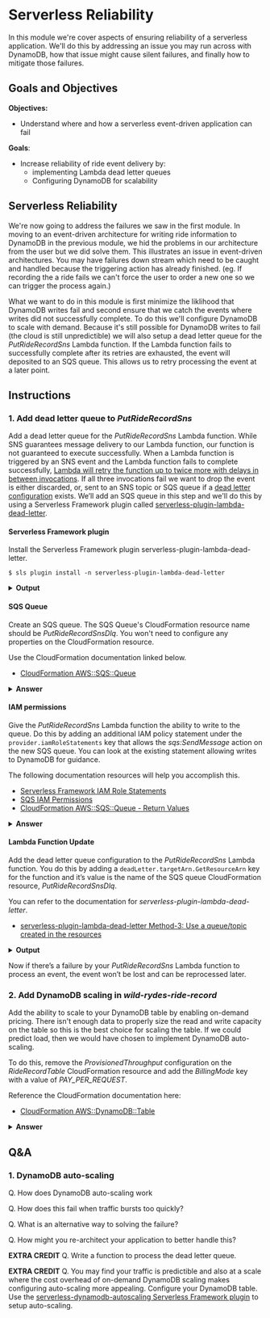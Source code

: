 # Serverless Reliability

In this module we're cover aspects of ensuring reliability of a serverless application. We'll do this by addressing an issue you may run across with DynamoDB, how that issue might cause silent failures, and finally how to mitigate those failures.

## Goals and Objectives

__Objectives:__

* Understand where and how a serverless event-driven application can fail

**Goals**:

* Increase reliability of ride event delivery by:
  * implementing Lambda dead letter queues
  * Configuring DynamoDB for scalability

## Serverless Reliability
<!-- FIXME: Add diagram of current arch and future arch -->

We're now going to address the failures we saw in the first module.  In moving to an event-driven architecture for writing ride information to DynamoDB in the previous module, we hid the problems in our architecture from the user but we did solve them. This illustrates an issue in event-driven architectures. You may have failures down stream which need to be caught and handled because the triggering action has already finished. (eg. If recording the a ride fails we can't force the user to order a new one so we can trigger the process again.)

What we want to do in this module is first minimize the liklihood that DynamoDB writes fail and second ensure that we catch the events where writes did not successfully complete. To do this we'll configure DynamoDB to scale with demand. Because it's still possible for DynamoDB writes to fail (the cloud is still unpredictible) we will also setup a dead letter queue for the *PutRideRecordSns* Lambda function. If the Lambda function fails to successfully complete after its retries are exhausted, the event will deposited to an SQS queue. This allows us to retry processing the event at a later point.

## Instructions
<!--
    The instructions are written for brevity and clarity but result in an outage.
-->
### 1. Add dead letter queue to _PutRideRecordSns_
Add a dead letter queue for the _PutRideRecordSns_ Lambda function. While SNS guarantees message delivery to our Lambda function, our function is not guaranteed to execute successfully. When a Lambda function is triggered by an SNS event and the Lambda function fails to complete successfully, [Lambda will retry the function up to twice more with delays in between invocations](https://docs.aws.amazon.com/lambda/latest/dg/retries-on-errors.html). If all three invocations fail we want to drop the event is either discarded, or, sent to an SNS topic or SQS queue if a [dead letter configuration](https://docs.aws.amazon.com/AWSCloudFormation/latest/UserGuide/aws-properties-lambda-function-deadletterconfig.html) exists. We’ll add an SQS queue in this step and we'll do this by using a Serverless Framework plugin called [serverless-plugin-lambda-dead-letter](https://github.com/gmetzker/serverless-plugin-lambda-dead-letter).


#### Serverless Framework plugin
Install the Serverless Framework plugin serverless-plugin-lambda-dead-letter.
```
$ sls plugin install -n serverless-plugin-lambda-dead-letter
```
<details>
<summary><strong>Output</strong></summary>
<p>

```
Serverless: Installing plugin "serverless-plugin-lambda-dead-letter@latest" (this might take a few seconds...)
Serverless: Successfully installed "serverless-plugin-lambda-dead-letter@latest"
```
</p>
</details>

#### SQS Queue
Create an SQS queue. The SQS Queue's CloudFormation resource name should be *PutRideRecordSnsDlq*. You won't need to configure any properties on the CloudFormation resource.

Use the CloudFormation documentation linked below.
* [CloudFormation AWS::SQS::Queue](https://docs.aws.amazon.com/AWSCloudFormation/latest/UserGuide/aws-properties-sqs-queues.html)

<details>
<summary><strong>Answer</strong></summary>
<p>

```diff
--- a/serverless.yml
+++ b/serverless.yml
@@ -93,6 +103,9 @@ resources:
               - ".amazonaws.com/${self:custom.stage}"
               - "${self:custom.sevrice_url_path_base}"

+    PutRideRecordSnsDlq:
+      Type: AWS::SQS::Queue
+
   Outputs:
     RideRecordUrl:
       Description: "URL of service"
```
</p>
</details>

#### IAM permissions
Give the *PutRideRecordSns* Lambda function the ability to write to the queue.  Do this by adding an additional IAM policy statement under the `provider.iamRoleStatements` key that allows the *sqs:SendMessage* action on the new SQS queue. You can look at the existing statement allowing writes to DynamoDB for guidance.

The following documentation resources will help you accomplish this.

* [Serverless Framework IAM Role Statements](https://serverless.com/framework/docs/providers/aws/guide/iam/)
* [SQS IAM Permissions](https://docs.aws.amazon.com/IAM/latest/UserGuide/list_amazonsqs.html)
* [CloudFormation AWS::SQS::Queue - Return Values](https://docs.aws.amazon.com/AWSCloudFormation/latest/UserGuide/aws-properties-sqs-queues.html#aws-properties-sqs-queues-ref)

<details>
<summary><strong>Answer</strong></summary>
<p>

```diff
--- a/serverless.yml
+++ b/serverless.yml
@@ -39,6 +39,13 @@ provider:
         Fn::GetAtt:
           - RideRecordTable
           - Arn
+    - Effect: Allow
+      Action:
+        - sqs:SendMessage
+      Resource:
+        Fn::GetAtt:
+          - PutRideRecordSnsDlq
+          - Arn

 functions:
   PutRideRecordHttp:
```
</p>
</details>

#### Lambda Function Update
Add the dead letter queue configuration to the *PutRideRecordSns* Lambda function. You do this by adding a `deadLetter.targetArn.GetResourceArn` key for the function and it’s value is the name of the SQS queue CloudFormation resource, *PutRideRecordSnsDlq*.

You can refer to the documentation for *serverless-plugin-lambda-dead-letter*.

* [serverless-plugin-lambda-dead-letter Method-3: Use a queue/topic created in the resources](https://github.com/gmetzker/serverless-plugin-lambda-dead-letter#method-3)

<details>
<summary><strong>Output</strong></summary>
<p>

```diff
@@ -62,6 +62,9 @@ functions:
     environment:
       DDB_TABLE_NAME:
         Ref: RideRecordTable
+    deadLetter:
+      targetArn:
+        GetResourceArn: PutRideRecordSnsDlq
     events:
       - sns: "${self:custom.wild_rydes_sns_topic_arn}"

```
</p>
</details>

Now if there’s a failure by your *PutRideRecordSns* Lambda function to process an event, the event won’t be lost and can be reprocessed later.



### 2. Add DynamoDB scaling in *wild-rydes-ride-record*
Add the ability to scale to your DynamoDB table by enabling on-demand pricing. There isn't enough data to properly size the read and write capacity on the table so this is the best choice for scaling the table. If we could predict load, then we would have chosen to implement DynamoDB auto-scaling.

To do this, remove the *ProvisionedThroughput* configuration on the *RideRecordTable* CloudFormation resource and add the *BillingMode* key with a value of *PAY_PER_REQUEST*.

Reference the CloudFormation documentation here:

* [CloudFormation AWS::DynamoDB::Table](https://docs.aws.amazon.com/AWSCloudFormation/latest/UserGuide/aws-resource-dynamodb-table.html)

<details>
<summary><strong>Answer</strong></summary>
<p>

```diff
--- a/serverless.yml
+++ b/serverless.yml
@@ -65,9 +65,7 @@ resources:
         KeySchema:
           - AttributeName: ${self:custom.ddb_table_hash_key}
             KeyType: HASH
-        ProvisionedThroughput:
-          ReadCapacityUnits: 1
-          WriteCapacityUnits: 1
+        BillingMode: PAY_PER_REQUEST

     ServiceUrlSsmParam:
       Type: "AWS::SSM::Parameter"
```
</p>
</details>


## Q&A

### 1. DynamoDB auto-scaling

Q. How does DynamoDB auto-scaling work

Q. How does this fail when traffic bursts too quickly?

Q. What is an alternative way to solving the failure?
<!-- Use on-demand DDB provisioning. -->

Q. How might you re-architect your application to better handle this?

**EXTRA CREDIT** Q. Write a function to process the dead letter queue.

**EXTRA CREDIT** Q. You may find your traffic is predictible and also at a scale where the cost overhead of on-demand DynamoDB scaling makes configuring auto-scaling more appealing. Configure your DynamoDB table. Use the [serverless-dynamodb-autoscaling Serverless Framework plugin](https://github.com/sbstjn/serverless-dynamodb-autoscaling) to setup auto-scaling.

